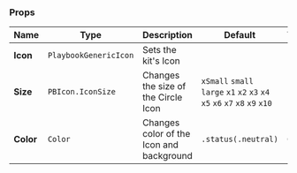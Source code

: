 ### Props
| Name | Type | Description | Default | Values |
| --- | ----------- | --------- | --------- | --------- |
| **Icon** | `PlaybookGenericIcon` | Sets the kit's Icon |  |  |
| **Size** | `PBIcon.IconSize` | Changes the size of the Circle Icon | `xSmall` `small` `large` `x1` `x2` `x3` `x4` `x5` `x6` `x7` `x8` `x9` `x10` |  |
| **Color** | `Color` | Changes color of the Icon and background | `.status(.neutral)` | `Color` |